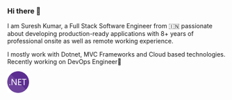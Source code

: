 ### Hi there 👋

I am Suresh Kumar, a Full Stack Software Engineer from 🇮🇳   passionate about developing production-ready applications with 8+ years of professional onsite as well as remote working experience.

I mostly work with Dotnet, MVC Frameworks and Cloud based technologies. 
Recently working on DevOps Engineer🚀

 <img src="https://github.com/github/explore/blob/main/topics/dotnet/dotnet.png" alt="dotnet" width="50px" height="50px" />

<!--
**sureshkumar-devops/sureshkumar-devops** is a ✨ _special_ ✨ repository because its `README.md` (this file) appears on your GitHub profile.

Here are some ideas to get you started:

- 🔭 I’m currently working on ...
- 🌱 I’m currently learning ...
- 👯 I’m looking to collaborate on ...
- 🤔 I’m looking for help with ...
- 💬 Ask me about ...
- 📫 How to reach me: ...
- 😄 Pronouns: ...
- ⚡ Fun fact: ...
-->
